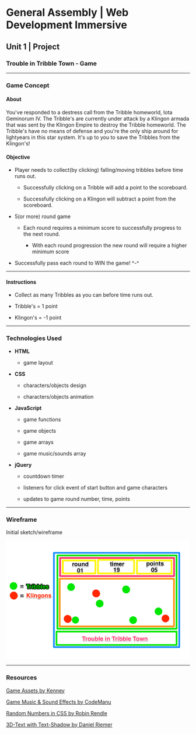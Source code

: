 # General Assembly | Web Development Immersive

## Unit 1 | Project

### Trouble in Tribble Town - Game

---

### Game Concept

#### About

You've responded to a destress call from the Tribble homeworld, Iota Geminorum IV. The Tribble's are currently under attack by a Klingon armada that was sent by the Klingon Empire to destroy the Tribble homeworld. The Tribble's have no means of defense and you're the only ship around for lightyears in this star system. It's up to you to save the Tribbles from the Klingon's!

#### Objective

* Player needs to collect(by clicking) falling/moving tribbles before time runs out.

  * Successfully clicking on a Tribble will add a point to the scoreboard.

  * Successfully clicking on a Klingon will subtract a point from the scoreboard.

* 5(or more) round game

  * Each round requires a minimum score to successfully progress to the next round.

    * With each round progression the new round will require a higher minimum score

* Successfully pass each round to WIN the game! ^-^

---

#### Instructions

* Collect as many Tribbles as you can before time runs out.

* Tribble's = 1 point

* Klingon's = -1 point

---

### Technologies Used

* **HTML**

  * game layout

* **CSS**

  * characters/objects design

  * characters/objects animation

* **JavaScript**

  * game functions

  * game objects

  * game arrays

  * game music/sounds array

* **jQuery**

  * countdown timer

  * listeners for click event of start button and game characters

  * updates to game round number, time, points

---

### Wireframe

Initial sketch/wireframe

![Game Wireframe](/images/wireframe/wireframe.png)

---

### Resources

[Game Assets by Kenney](http://kenney.nl/)

[Game Music & Sound Effects by CodeManu](https://opengameart.org/content/8-bit-music-pack-loopable)

[Random Numbers in CSS by Robin Rendle](https://css-tricks.com/random-numbers-css/)

[3D-Text with Text-Shadow by Daniel Riemer](https://codepen.io/zitrusfrisch/pen/wvcxy?editors=1100)
